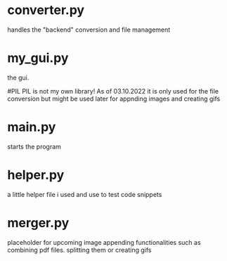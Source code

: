 # converter.py
handles the "backend" conversion and file management

# my_gui.py
the gui.

#PIL
PIL is not my own library! As of 03.10.2022 it is only used for the file conversion but might be used later for appnding images and creating gifs

# main.py
starts the program

# helper.py
a little helper file i used and use to test code snippets

# merger.py
placeholder for upcoming image appending functionalities such as combining pdf files. splitting them or creating gifs



